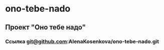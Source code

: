 # ono-tebe-nado
## Проект "Оно тебе надо"
### Ссылка git@github.com:AlenaKosenkova/ono-tebe-nado.git
